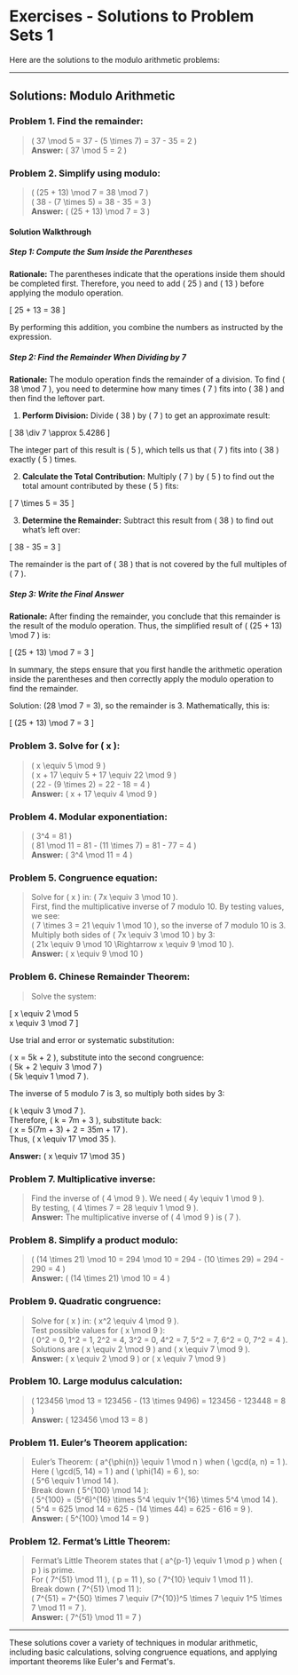 # Exercises - Solutions to Problem Sets 1

Here are the solutions to the modulo arithmetic problems:

---

## Solutions: Modulo Arithmetic

### Problem 1. **Find the remainder:**  
>   \( 37 \mod 5 = 37 - (5 \times 7) = 37 - 35 = 2 \)  
   **Answer:** \( 37 \mod 5 = 2 \)

### Problem 2. **Simplify using modulo:**  
>   \( (25 + 13) \mod 7 = 38 \mod 7 \)  
   \( 38 - (7 \times 5) = 38 - 35 = 3 \)  
   **Answer:** \( (25 + 13) \mod 7 = 3 \)

#### Solution Walkthrough

##### Step 1: Compute the Sum Inside the Parentheses

**Rationale:** The parentheses indicate that the operations inside them should be completed first. Therefore, you need to add \( 25 \) and \( 13 \) before applying the modulo operation.

\[
25 + 13 = 38
\]

By performing this addition, you combine the numbers as instructed by the expression.

##### Step 2: Find the Remainder When Dividing by 7

**Rationale:** The modulo operation finds the remainder of a division. To find \( 38 \mod 7 \), you need to determine how many times \( 7 \) fits into \( 38 \) and then find the leftover part.

1. **Perform Division:** Divide \( 38 \) by \( 7 \) to get an approximate result:

\[
38 \div 7 \approx 5.4286
\]

The integer part of this result is \( 5 \), which tells us that \( 7 \) fits into \( 38 \) exactly \( 5 \) times.

2. **Calculate the Total Contribution:** Multiply \( 7 \) by \( 5 \) to find out the total amount contributed by these \( 5 \) fits:

\[
7 \times 5 = 35
\]

3. **Determine the Remainder:** Subtract this result from \( 38 \) to find out what’s left over:

\[
38 - 35 = 3
\]

The remainder is the part of \( 38 \) that is not covered by the full multiples of \( 7 \).

##### Step 3: Write the Final Answer

**Rationale:** After finding the remainder, you conclude that this remainder is the result of the modulo operation. Thus, the simplified result of \( (25 + 13) \mod 7 \) is:

\[
(25 + 13) \mod 7 = 3
\]

In summary, the steps ensure that you first handle the arithmetic operation inside the parentheses and then correctly apply the modulo operation to find the remainder.

Solution:  \(28 \mod 7 = 3\), so the remainder is 3. Mathematically, this is:

\[
(25 + 13) \mod 7 = 3
\]


### Problem 3. **Solve for \( x \):**  
>   \( x \equiv 5 \mod 9 \)  
   \( x + 17 \equiv 5 + 17 \equiv 22 \mod 9 \)  
   \( 22 - (9 \times 2) = 22 - 18 = 4 \)  
   **Answer:** \( x + 17 \equiv 4 \mod 9 \)

### Problem 4. **Modular exponentiation:**  
>   \( 3^4 = 81 \)  
   \( 81 \mod 11 = 81 - (11 \times 7) = 81 - 77 = 4 \)  
   **Answer:** \( 3^4 \mod 11 = 4 \)

### Problem 5. **Congruence equation:**  
>   Solve for \( x \) in: \( 7x \equiv 3 \mod 10 \).  
   First, find the multiplicative inverse of 7 modulo 10. By testing values, we see:  
   \( 7 \times 3 = 21 \equiv 1 \mod 10 \), so the inverse of 7 modulo 10 is 3.  
   Multiply both sides of \( 7x \equiv 3 \mod 10 \) by 3:  
   \( 21x \equiv 9 \mod 10 \Rightarrow x \equiv 9 \mod 10 \).  
   **Answer:** \( x \equiv 9 \mod 10 \)

### Problem 6. **Chinese Remainder Theorem:**  
>   Solve the system:
>
\[
x \equiv 2 \mod 5  
x \equiv 3 \mod 7
\]
>
Use trial and error or systematic substitution:
>
\( x = 5k + 2 \), substitute into the second congruence:  
\( 5k + 2 \equiv 3 \mod 7 \)  
\( 5k \equiv 1 \mod 7 \).
>
The inverse of 5 modulo 7 is 3, so multiply both sides by 3: 
>
\( k \equiv 3 \mod 7 \).  
Therefore, \( k = 7m + 3 \), substitute back:  
\( x = 5(7m + 3) + 2 = 35m + 17 \).  
   Thus, \( x \equiv 17 \mod 35 \).
>
   **Answer:** \( x \equiv 17 \mod 35 \)

### Problem 7. **Multiplicative inverse:**  
>   Find the inverse of \( 4 \mod 9 \). We need \( 4y \equiv 1 \mod 9 \).  
   By testing, \( 4 \times 7 = 28 \equiv 1 \mod 9 \).  
   **Answer:** The multiplicative inverse of \( 4 \mod 9 \) is \( 7 \).

### Problem 8. **Simplify a product modulo:**  
>   \( (14 \times 21) \mod 10 = 294 \mod 10 = 294 - (10 \times 29) = 294 - 290 = 4 \)  
   **Answer:** \( (14 \times 21) \mod 10 = 4 \)

### Problem 9. **Quadratic congruence:**  
>   Solve for \( x \) in: \( x^2 \equiv 4 \mod 9 \).  
   Test possible values for \( x \mod 9 \):  
   \( 0^2 = 0, 1^2 = 1, 2^2 = 4, 3^2 = 0, 4^2 = 7, 5^2 = 7, 6^2 = 0, 7^2 = 4 \).  
   Solutions are \( x \equiv 2 \mod 9 \) and \( x \equiv 7 \mod 9 \).  
   **Answer:** \( x \equiv 2 \mod 9 \) or \( x \equiv 7 \mod 9 \)

### Problem 10. **Large modulus calculation:**  
>    \( 123456 \mod 13 = 123456 - (13 \times 9496) = 123456 - 123448 = 8 \)  
    **Answer:** \( 123456 \mod 13 = 8 \)

### Problem 11. **Euler’s Theorem application:**  
>    Euler’s Theorem: \( a^{\phi(n)} \equiv 1 \mod n \) when \( \gcd(a, n) = 1 \).  
    Here \( \gcd(5, 14) = 1 \) and \( \phi(14) = 6 \), so:  
    \( 5^6 \equiv 1 \mod 14 \).  
    Break down \( 5^{100} \mod 14 \):  
    \( 5^{100} = (5^6)^{16} \times 5^4 \equiv 1^{16} \times 5^4 \mod 14 \).  
    \( 5^4 = 625 \mod 14 = 625 - (14 \times 44) = 625 - 616 = 9 \).  
    **Answer:** \( 5^{100} \mod 14 = 9 \)

### Problem 12. **Fermat’s Little Theorem:**  
>    Fermat’s Little Theorem states that \( a^{p-1} \equiv 1 \mod p \) when \( p \) is prime.  
    For \( 7^{51} \mod 11 \), \( p = 11 \), so \( 7^{10} \equiv 1 \mod 11 \).  
    Break down \( 7^{51} \mod 11 \):  
    \( 7^{51} = 7^{50} \times 7 \equiv (7^{10})^5 \times 7 \equiv 1^5 \times 7 \mod 11 = 7 \).  
    **Answer:** \( 7^{51} \mod 11 = 7 \)

--- 

These solutions cover a variety of techniques in modular arithmetic, including basic calculations, solving congruence equations, and applying important theorems like Euler's and Fermat's.